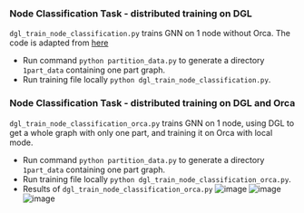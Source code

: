 ### Node Classification Task - distributed training on DGL
`dgl_train_node_classification.py` trains GNN on 1 node without Orca. The code is adapted from [here](https://docs.dgl.ai/en/latest/tutorials/dist/1_node_classification.html#sphx-glr-tutorials-dist-1-node-classification-py)
 
- Run command `python partition_data.py` to generate a directory `1part_data` containing one part graph.
- Run training file locally `python dgl_train_node_classification.py`.

### Node Classification Task - distributed training on DGL and Orca
`dgl_train_node_classification_orca.py` trains GNN on 1 node, using DGL to get a whole graph with only one part, and training it on Orca with local mode.

- Run command `python partition_data.py` to generate a directory `1part_data` containing one part graph.
- Run training file locally `python dgl_train_node_classification_orca.py`.
- Results of `dgl_train_node_classification_orca.py`
![image](https://user-images.githubusercontent.com/42887453/231736686-3f5a3145-199f-40ad-9e2e-f794d3ed7915.png)
![image](https://user-images.githubusercontent.com/42887453/231736862-a8731079-9e69-456d-b2de-76b195075386.png)
![image](https://user-images.githubusercontent.com/42887453/231736920-3a46f0d8-f0a6-4d5b-91e4-1b50339462ef.png)
